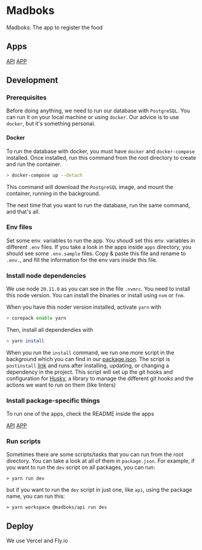 # Madboks

Madboks: The app to register the food

## Apps

[API](./apps/api/README.md)
[APP](./apps/app/README.md)

## Development

### Prerequisites

Before doing anything, we need to run our database with `PostgreSQL`. You can run it on your local machine or using `docker`. Our advice is to use `docker`, but it's something personal.

#### Docker

To run the database with docker, you must have `docker` and `docker-compose` installed. Once installed, run this command from the root directory to create and run the container.

```bash
> docker-compose up --detach
```

This command will download the `PostgreSQL` image, and mount the container, running in the background.

The next time that you want to run the database, run the same command, and that's all.

### Env files

Set some env. variables to run the app. You shoudl set this env. variables in different `.env` files. If you take a look in the apps inside `apps` directory, you should see some `.env.sample` files. Copy & paste this file and rename to `.env.`, and fill the information for the env vars inside this file.

### Install node dependencies

We use node `20.11.0` as you can see in the file `.nvmrc`. You need to install this node version. You can install the binaries or install using `nvm` or `fnm`.

When you have this noder version installed, activate `yarn` with 

```bash
> corepack enable yarn
```

Then, install all dependendies with

```bash
> yarn install
```

When you run the `install` command, we run one more script in the background which you can find in our [package.json](./package.json). The script is `postinstall` [link](https://yarnpkg.com/advanced/lifecycle-scripts#postinstall) and runs after installing, updating, or changing a dependency in the project. This script will set up the git hooks and configuration for [Husky](https://typicode.github.io/husky/), a library to manage the different git hooks and the actions we want to run on them (like linters)

### Install package-specific things

To run one of the apps, check the README inside the apps

[API](./apps/api/README.md)
[APP](./apps/app/README.md)

### Run scripts

Sometimes there are some scripts/tasks that you can run from the root directory. You can take a look at all of them in `package.json`. For example, if you want to run the `dev` script on all packages, you can run:

```tap
> yarn run dev
```

but if you want to run the `dev` script in just one, like `api`, using the package name, you can run this:

```tap
> yarn workspace @madboks/api run dev
```

## Deploy

We use Vercel and Fly.io
